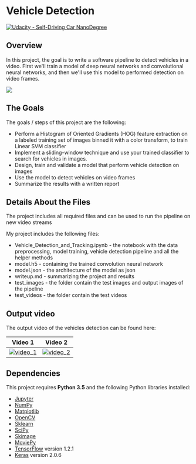 # Vehicle Detection
[![Udacity - Self-Driving Car NanoDegree](https://s3.amazonaws.com/udacity-sdc/github/shield-carnd.svg)](http://www.udacity.com/drive)

Overview
---
In this project, the goal is to write a software pipeline to detect vehicles in a video. First we'll train a model of deep neural networks and convolutional neural networks, and then we'll use this model to performed detection on video frames.

![]( https://github.com/shmulik-willinger/vehicle_detection/blob/master/readme_img/test-img.png?raw=true)

The Goals
---
The goals / steps of this project are the following:

* Perform a Histogram of Oriented Gradients (HOG) feature extraction on a labeled training set of images binned it with a color transform, to train Linear SVM classifier
* Implement a sliding-window technique and use your trained classifier to search for vehicles in images.
* Design, train and validate a model that perform vehicle detection on images
* Use the model to detect vehicles on video frames
* Summarize the results with a written report

## Details About the Files

The project includes all required files and can be used to run the pipeline on new video streams

My project includes the following files:
* Vehicle_Detection_and_Tracking.ipynb - the notebook with the data preprocessing, model training, vehicle detection pipeline and all the helper methods
* model.h5 - containing the trained convolution neural network
* model.json - the architecture of the model as json
* writeup.md - summarizing the project and results
* test_images - the folder contain the test images and output images of the pipeline
* test_videos - the folder contain the test videos


## Output video

The output video of the vehicles detection can be found here:

Video 1  |  Video 2
:-------------------------:|:-------------------------:
[![video_1](https://github.com/shmulik-willinger/vehicle_detection/blob/master/readme_img/behavioral_cloning_simulator_track_1.gif)](http://www.youtube.com/watch?v=fIvBNRCIY4U)  |  [![video_2](https://github.com/shmulik-willinger/vehicle_detection/blob/master/readme_img/behavioral_cloning_simulator_track_2.gif)](http://www.youtube.com/watch?v=A1280XlpITA)


## Dependencies
This project requires **Python 3.5** and the following Python libraries installed:

- [Jupyter](http://jupyter.org/)
- [NumPy](http://www.numpy.org/)
- [Matplotlib](https://matplotlib.org/)
- [OpenCV](https://pypi.python.org/pypi/opencv-python#)
- [Sklearn](scikit-learn.org/)
- [SciPy](https://www.scipy.org/)
- [Skimage](http://scikit-image.org/)
- [MoviePy](http://zulko.github.io/moviepy/)
- [TensorFlow](http://tensorflow.org) version 1.2.1
- [Keras](https://keras.io/) version 2.0.6

